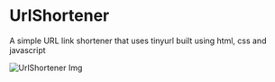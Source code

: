 # UrlShortener

A simple URL link shortener that uses tinyurl built using html, css and javascript

![UrlShortener Img](https://github.com/jordan-jakisa/UrlShortener/assets/72340216/2f297b06-c45a-4b41-a1c5-521cf646cff7)
